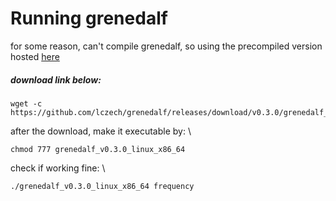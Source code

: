 # Running grenedalf

for some reason, can't compile grenedalf, so using the precompiled version hosted [here](https://github.com/lczech/grenedalf/releases/tag/v0.3.0)
##### download link below:
```
wget -c https://github.com/lczech/grenedalf/releases/download/v0.3.0/grenedalf_v0.3.0_linux_x86_64
```

after the download, make it executable by: \
```
chmod 777 grenedalf_v0.3.0_linux_x86_64
```

check if working fine: \
```
./grenedalf_v0.3.0_linux_x86_64 frequency
```

